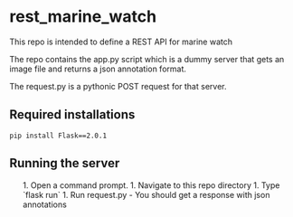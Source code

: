 # rest_marine_watch
This repo is intended to define a REST API for marine watch 

The repo contains the app.py script which is a dummy server that gets an image file and returns a json annotation format.

The request.py is a pythonic POST request for that server.

## Required installations
`pip install Flask==2.0.1`

## Running the server
<ol>
1. Open a command prompt.
1. Navigate to this repo directory 
1. Type `flask run`
1. Run request.py - You should get a response with json annotations
</ol>
